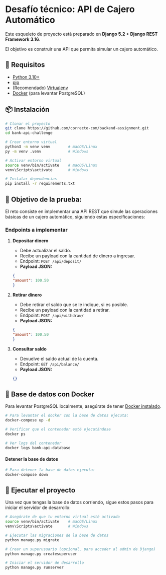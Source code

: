 # Desafío técnico: API de Cajero Automático

Este esqueleto de proyecto está preparado en **Django 5.2 + Django REST Framework 3.16**.

El objetivo es construir una API que permita simular un cajero automático.

## 🚀 Requisitos

- [Python 3.10+](https://www.python.org/downloads/)
- [pip](https://pip.pypa.io/)
- (Recomendado) [Virtualenv](https://docs.python.org/3/library/venv.html)
- [Docker](https://www.docker.com/) (para levantar PostgreSQL)

## 📦 Instalación

```bash
# Clonar el proyecto
git clone https://github.com/correcto-com/backend-assignment.git
cd bank-api-challenge

# Crear entorno virtual
python3 -m venv venv        # macOS/Linux
py -m venv .venv            # Windows

# Activar entorno virtual
source venv/bin/activate    # macOS/Linux
venv\Scripts\activate       # Windows

# Instalar dependencias
pip install -r requirements.txt
```

## 🎯 Objetivo de la prueba:
El reto consiste en implementar una API REST que simule las operaciones básicas de un cajero automático, siguiendo estas especificaciones:

### Endpoints a implementar

1. **Depositar dinero**
   - Debe actualizar el saldo.
   - Recibe un payload con la cantidad de dinero a ingresar.
   - Endpoint: `POST /api/deposit/`
   - **Payload JSON:**

   ```json
   {
   "amount": 100.50
   }
   ```

2. **Retirar dinero**
   - Debe retirar el saldo que se le indique, si es posible.
   - Recibe un payload con la cantidad a retirar.
   - Endpoint: `POST /api/withdraw/`
   - **Payload JSON:**

   ```json
   {
   "amount": 100.50
   }
   ```

3. **Consultar saldo**
   - Devuelve el saldo actual de la cuenta.
   - Endpoint: `GET /api/balance/`
   - **Payload JSON:**

   ```json
   {}
   ```

## 🐘 Base de datos con Docker
Para levantar PostgreSQL localmente, asegúrate de tener [Docker instalado](https://www.docker.com/).

```bash
# Para levantar el docker con la base de datos ejecuta:
docker-compose up -d

# Verificar que el contenedor esté ejecutándose
docker ps

# Ver logs del contenedor
docker logs bank-api-database
```

#### Detener la base de datos

```bash
# Para detener la base de datos ejecuta:
docker-compose down
```

## 🚀 Ejecutar el proyecto

Una vez que tengas la base de datos corriendo, sigue estos pasos para iniciar el servidor de desarrollo:

```bash
# Asegúrate de que tu entorno virtual esté activado
source venv/bin/activate    # macOS/Linux
venv\Scripts\activate       # Windows

# Ejecutar las migraciones de la base de datos
python manage.py migrate

# Crear un superusuario (opcional, para acceder al admin de Django)
python manage.py createsuperuser

# Iniciar el servidor de desarrollo
python manage.py runserver
```